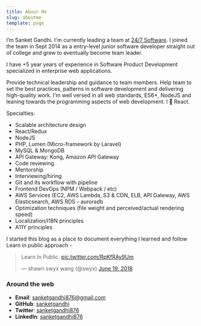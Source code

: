 ```yaml
---
title: About Me
slug: aboutme
template: page
---
```


I’m Sanket Gandhi. I'm currently leading a team at [24/7 Software](https://www.247software.com/). I joined the team in Sept 2014 as a entry-level junior software developer straight out of college and grew to eventually become team leader.

I have +5 year years of experience in Software Product Development specialized in enterprise web applications.

Provide technical leadership and guidance to team members. Help team to set the best practices, patterns in software development and delivering high-quality work. I'm well versed in all web standards, ES6+, NodeJS and leaning towards the programming aspects of web development. I 💖 React.

Specialties:
-  Scalable architecture design
-  React/Redux
-  NodeJS
-  PHP, Lumen (Micro-framework by Laravel)
-  MySQL & MongoDB
-  API Gateway: Kong, Amazon API Gateway
-  Code reviewing
-  Mentorship
-  Interviewing/hiring
-  Git and its workflow with pipeline
-  Frontend DevOps (NPM / Webpack / etc)
-  AWS Services (EC2, AWS Lambda, S3 & CDN, ELB, API Gateway, AWS Elasticsearch, AWS RDS - auroradb
-  Optimization techniques (file weight and perceived/actual rendering speed)
-  Localization/I18N principles
-  A11Y principles

I started this blog as a place to document everything I learned and follow Learn in public approach -

<blockquote class="twitter-tweet"><p lang="en" dir="ltr">Learn In Public. <a href="https://t.co/RpKfRAy9Um">pic.twitter.com/RpKfRAy9Um</a></p>&mdash; shawn swyx wang (@swyx) <a href="https://twitter.com/swyx/status/1009174159690264579?ref_src=twsrc%5Etfw">June 19, 2018</a></blockquote> <script async src="https://platform.twitter.com/widgets.js" charset="utf-8"></script>

### Around the web

- **Email**: [sanketgandhi876@gmail.com](mailto:sanketgandhi876[AT]gmail[DOT]com)
- **GitHub**: [sanketgandhi](https://github.com/sanketgandhi)
- **Twitter**: [sanketgandhi876](https://twitter.com/sanketgandhi876)
- **LinkedIn**: [sanketgandhi876](https://linkedin.com/in/sanketgandhi876/)

<!-- ## Open Source Projects

## Currently Using

## Miscellaneous -->